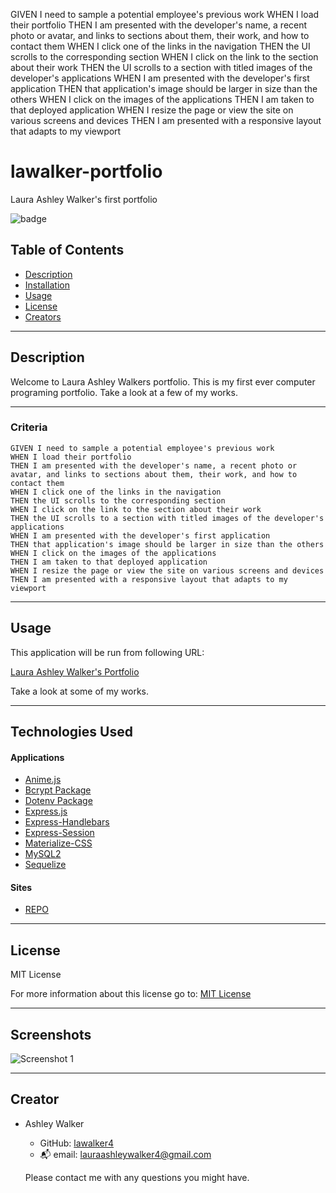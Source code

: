 

GIVEN I need to sample a potential employee's previous work
WHEN I load their portfolio
THEN I am presented with the developer's name, a recent photo or avatar, and links to sections about them, their work, and how to contact them
WHEN I click one of the links in the navigation
THEN the UI scrolls to the corresponding section
WHEN I click on the link to the section about their work
THEN the UI scrolls to a section with titled images of the developer's applications
WHEN I am presented with the developer's first application
THEN that application's image should be larger in size than the others
WHEN I click on the images of the applications
THEN I am taken to that deployed application
WHEN I resize the page or view the site on various screens and devices
THEN I am presented with a responsive layout that adapts to my viewport


# lawalker-portfolio
Laura Ashley Walker's first portfolio

![badge](https://img.shields.io/badge/License-MIT-yellow.svg)

## Table of Contents
- [Description](#description)
- [Installation](#installation)
- [Usage](#usage)
- [License](#license)
- [Creators](#Creators)

---

## Description

Welcome to Laura Ashley Walkers portfolio. This is my first ever computer programing portfolio. Take a look at a few of my works.

---

### Criteria
```
GIVEN I need to sample a potential employee's previous work
WHEN I load their portfolio
THEN I am presented with the developer's name, a recent photo or avatar, and links to sections about them, their work, and how to contact them
WHEN I click one of the links in the navigation
THEN the UI scrolls to the corresponding section
WHEN I click on the link to the section about their work
THEN the UI scrolls to a section with titled images of the developer's applications
WHEN I am presented with the developer's first application
THEN that application's image should be larger in size than the others
WHEN I click on the images of the applications
THEN I am taken to that deployed application
WHEN I resize the page or view the site on various screens and devices
THEN I am presented with a responsive layout that adapts to my viewport
```
---

## Usage

This application will be run from following URL:

[Laura Ashley Walker's Portfolio](https://lawalker4.github.io/lawalker-portfolio/)

Take a look at some of my works. 

---

## Technologies Used

#### Applications

- [Anime.js](https://animejs.com/documentation/)
- [Bcrypt Package](https://www.npmjs.com/package/bcrypt)
- [Dotenv Package](https://www.npmjs.com/package/dotenv)
- [Express.js](https://expressjs.com/en/starter/installing.html)
- [Express-Handlebars](https://handlebarsjs.com/guide/builtin-helpers.html#if)
- [Express-Session](https://www.npmjs.com/package/express-session)
- [Materialize-CSS](https://materializecss.com/)
- [MySQL2](https://www.mysql.com/)
- [Sequelize](https://sequelize.org/)

#### Sites

- [REPO](https://lawalker4.github.io/lawalker-portfolio/)

---

## License

MIT License

For more information about this license go to: [MIT License](http://choosealicense.com/licenses/mit/)

---

## Screenshots

![Screenshot 1](./public/images/Screenshot%201.PNG)

---

## Creator

- Ashley Walker
    - GitHub: [lawalker4](https://github.com/lawalker4)
    - :mailbox_with_mail: email: lauraashleywalker4@gmail.com 


  Please contact me with any questions you might have.